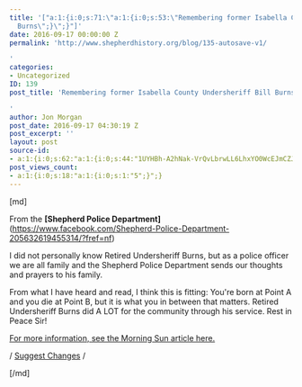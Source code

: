 ```yaml
---
title: '["a:1:{i:0;s:71:\"a:1:{i:0;s:53:\"Remembering former Isabella County Undersheriff
  Burns\";}\";}"]'
date: 2016-09-17 00:00:00 Z
permalink: 'http://www.shepherdhistory.org/blog/135-autosave-v1/

'
categories:
- Uncategorized
ID: 139
post_title: 'Remembering former Isabella County Undersheriff Bill Burns

'
author: Jon Morgan
post_date: 2016-09-17 04:30:19 Z
post_excerpt: ''
layout: post
source-id:
- a:1:{i:0;s:62:"a:1:{i:0;s:44:"1UYHBh-A2hNak-VrQvLbrwLL6LhxYO0WcEJmCZJjCgXI";}";}
post_views_count:
- a:1:{i:0;s:18:"a:1:{i:0;s:1:"5";}";}
---
```


[md]

From the <strong>[Shepherd Police Department]</strong>(https://www.facebook.com/Shepherd-Police-Department-205632619455314/?fref=nf)

I did not personally know Retired Undersheriff Burns, but as a police officer we are all family and the Shepherd Police Department sends our thoughts and prayers to his family.

From what I have heard and read, I think this is fitting: You're born at Point A and you die at Point B, but it is what you in between that matters. Retired Undersheriff Burns did A LOT for the community through his service. Rest in Peace Sir!

<a href="http://www.themorningsun.com/general-news/20160814/longtime-isabella-undersheriff-dies">For more information, see the Morning Sun article here.</a>

/ <a href="https://docs.google.com/document/d/1UYHBh-A2hNak-VrQvLbrwLL6LhxYO0WcEJmCZJjCgXI/edit?usp=sharing">Suggest Changes</a> /

[/md]